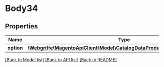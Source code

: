 # Body34

## Properties
Name | Type | Description | Notes
------------ | ------------- | ------------- | -------------
**option** | [**\Webgriffe\MagentoApiClient\Model\CatalogDataProductCustomOptionInterface**](CatalogDataProductCustomOptionInterface.md) |  | 

[[Back to Model list]](../README.md#documentation-for-models) [[Back to API list]](../README.md#documentation-for-api-endpoints) [[Back to README]](../README.md)


